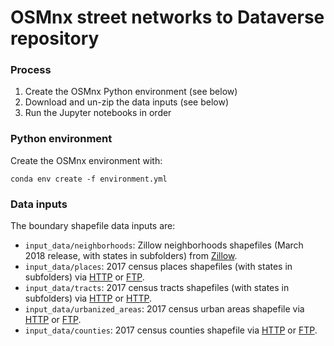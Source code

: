 # OSMnx street networks to Dataverse repository

### Process

  1. Create the OSMnx Python environment (see below)
  2. Download and un-zip the data inputs (see below)
  3. Run the Jupyter notebooks in order

### Python environment

Create the OSMnx environment with:

```
conda env create -f environment.yml
```

### Data inputs

The boundary shapefile data inputs are:

  - `input_data/neighborhoods`: Zillow neighborhoods shapefiles (March 2018 release, with states in subfolders) from [Zillow](https://www.zillow.com/howto/api/neighborhood-boundaries.htm).
  - `input_data/places`: 2017 census places shapefiles (with states in subfolders) via [HTTP](https://www.census.gov/cgi-bin/geo/shapefiles/index.php?year=2017&layergroup=Places) or [FTP](ftp://ftp2.census.gov/geo/tiger/TIGER2017/PLACE).
  - `input_data/tracts`: 2017 census tracts shapefiles (with states in subfolders) via [HTTP](https://www.census.gov/cgi-bin/geo/shapefiles/index.php?year=2017&layergroup=Census+Tracts) or [HTTP](https://www2.census.gov/geo/tiger/TIGER2017/TRACT/).
  - `input_data/urbanized_areas`: 2017 census urban areas shapefile via [HTTP](https://www.census.gov/cgi-bin/geo/shapefiles/index.php?year=2017&layergroup=Urban+Areas) or [FTP](ftp://ftp2.census.gov/geo/tiger/TIGER2017/UAC).
  - `input_data/counties`: 2017 census counties shapefile via [HTTP](https://www.census.gov/cgi-bin/geo/shapefiles/index.php?year=2017&layergroup=Counties+%28and+equivalent%29) or [FTP](ftp://ftp2.census.gov/geo/tiger/TIGER2017/COUNTY).

